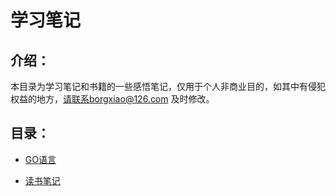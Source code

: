 # 学习笔记
## 介绍：

本目录为学习笔记和书籍的一些感悟笔记，仅用于个人非商业目的，如其中有侵犯权益的地方，请联系borgxiao@126.com 及时修改。

## 目录：

- [GO语言](./Golang)


- [读书笔记](./读书笔记)